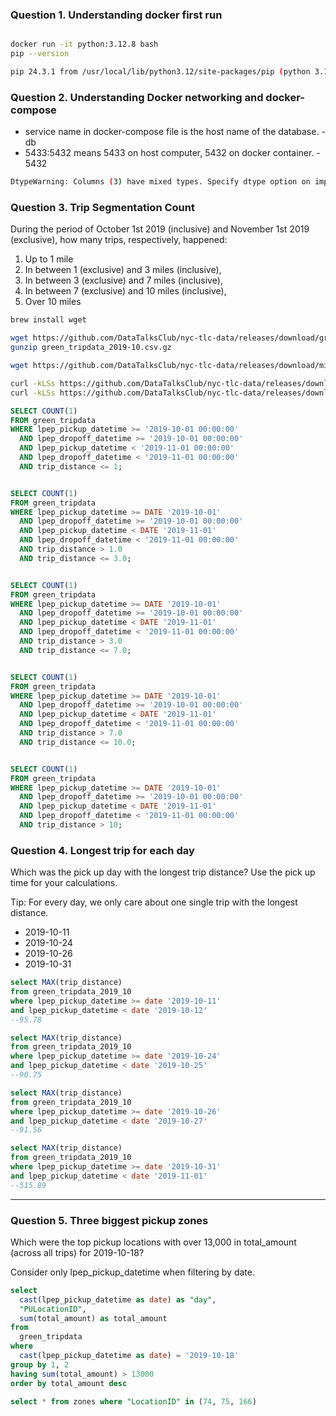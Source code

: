 ### Question 1. Understanding docker first run

```bash

docker run -it python:3.12.8 bash
pip --version

pip 24.3.1 from /usr/local/lib/python3.12/site-packages/pip (python 3.12)

```

### Question 2. Understanding Docker networking and docker-compose

- service name in docker-compose file is the host name of the database. - db
- 5433:5432 means 5433 on host computer, 5432 on docker container. - 5432

```bash
DtypeWarning: Columns (3) have mixed types. Specify dtype option on import or set low_memory=False.  for batch in df_iter:
```

### Question 3. Trip Segmentation Count

During the period of October 1st 2019 (inclusive) and November 1st 2019 (exclusive), how many trips, respectively, happened:

1. Up to 1 mile
2. In between 1 (exclusive) and 3 miles (inclusive),
3. In between 3 (exclusive) and 7 miles (inclusive),
4. In between 7 (exclusive) and 10 miles (inclusive),
5. Over 10 miles

```bash
brew install wget

wget https://github.com/DataTalksClub/nyc-tlc-data/releases/download/green/green_tripdata_2019-10.csv.gz
gunzip green_tripdata_2019-10.csv.gz

wget https://github.com/DataTalksClub/nyc-tlc-data/releases/download/misc/taxi_zone_lookup.csv

curl -kLSs https://github.com/DataTalksClub/nyc-tlc-data/releases/download/green/green_tripdata_2019-10.csv.gz -o green_tripdata_2019-10.csv.gz
curl -kLSs https://github.com/DataTalksClub/nyc-tlc-data/releases/download/misc/taxi_zone_lookup.csv -o taxi_zone_lookup.csv

```

```sql
SELECT COUNT(1)
FROM green_tripdata
WHERE lpep_pickup_datetime >= '2019-10-01 00:00:00'
  AND lpep_dropoff_datetime >= '2019-10-01 00:00:00'
  AND lpep_pickup_datetime < '2019-11-01 00:00:00'
  AND lpep_dropoff_datetime < '2019-11-01 00:00:00'
  AND trip_distance <= 1;


SELECT COUNT(1)
FROM green_tripdata
WHERE lpep_pickup_datetime >= DATE '2019-10-01'
  AND lpep_dropoff_datetime >= '2019-10-01 00:00:00'
  AND lpep_pickup_datetime < DATE '2019-11-01'
  AND lpep_dropoff_datetime < '2019-11-01 00:00:00'
  AND trip_distance > 1.0
  AND trip_distance <= 3.0;


SELECT COUNT(1)
FROM green_tripdata
WHERE lpep_pickup_datetime >= DATE '2019-10-01'
  AND lpep_dropoff_datetime >= '2019-10-01 00:00:00'
  AND lpep_pickup_datetime < DATE '2019-11-01'
  AND lpep_dropoff_datetime < '2019-11-01 00:00:00'
  AND trip_distance > 3.0
  AND trip_distance <= 7.0;


SELECT COUNT(1)
FROM green_tripdata
WHERE lpep_pickup_datetime >= DATE '2019-10-01'
  AND lpep_dropoff_datetime >= '2019-10-01 00:00:00'
  AND lpep_pickup_datetime < DATE '2019-11-01'
  AND lpep_dropoff_datetime < '2019-11-01 00:00:00'
  AND trip_distance > 7.0
  AND trip_distance <= 10.0;


SELECT COUNT(1)
FROM green_tripdata
WHERE lpep_pickup_datetime >= DATE '2019-10-01'
  AND lpep_dropoff_datetime >= '2019-10-01 00:00:00'
  AND lpep_pickup_datetime < DATE '2019-11-01'
  AND lpep_dropoff_datetime < '2019-11-01 00:00:00'
  AND trip_distance > 10;

```

### Question 4. Longest trip for each day

Which was the pick up day with the longest trip distance? Use the pick up time for your calculations.

Tip: For every day, we only care about one single trip with the longest distance.

- 2019-10-11
- 2019-10-24
- 2019-10-26
- 2019-10-31

```sql
select MAX(trip_distance)
from green_tripdata_2019_10
where lpep_pickup_datetime >= date '2019-10-11'
and lpep_pickup_datetime < date '2019-10-12'
--95.78

select MAX(trip_distance)
from green_tripdata_2019_10
where lpep_pickup_datetime >= date '2019-10-24'
and lpep_pickup_datetime < date '2019-10-25'
--90.75

select MAX(trip_distance)
from green_tripdata_2019_10
where lpep_pickup_datetime >= date '2019-10-26'
and lpep_pickup_datetime < date '2019-10-27'
--91.56

select MAX(trip_distance)
from green_tripdata_2019_10
where lpep_pickup_datetime >= date '2019-10-31'
and lpep_pickup_datetime < date '2019-11-01'
--515.89

```

---

### Question 5. Three biggest pickup zones

Which were the top pickup locations with over 13,000 in total_amount (across all trips) for 2019-10-18?

Consider only lpep_pickup_datetime when filtering by date.

```sql
select
  cast(lpep_pickup_datetime as date) as "day",
  "PULocationID",
  sum(total_amount) as total_amount
from
  green_tripdata
where
  cast(lpep_pickup_datetime as date) = '2019-10-18'
group by 1, 2
having sum(total_amount) > 13000
order by total_amount desc
```

```sql
select * from zones where "LocationID" in (74, 75, 166)
```
